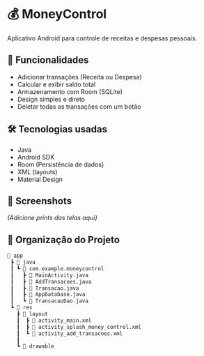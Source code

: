 # 💰 MoneyControl

Aplicativo Android para controle de receitas e despesas pessoais.

## 📱 Funcionalidades
- Adicionar transações (Receita ou Despesa)
- Calcular e exibir saldo total
- Armazenamento com Room (SQLite)
- Design simples e direto
- Deletar todas as transações com um botão

## 🛠️ Tecnologias usadas
- Java
- Android SDK
- Room (Persistência de dados)
- XML (layouts)
- Material Design

## 📸 Screenshots

*(Adicione prints das telas aqui)*

## 📂 Organização do Projeto

```bash
📁 app
 ┣ 📁 java
 ┃ ┗ 📁 com.example.moneycontrol
 ┃   ┣ 📄 MainActivity.java
 ┃   ┣ 📄 AddTransacoes.java
 ┃   ┣ 📄 Transacao.java
 ┃   ┣ 📄 AppDatabase.java
 ┃   ┗ 📄 TransacaoDao.java
 ┗ 📁 res
   ┣ 📁 layout
   ┃  ┣ 📄 activity_main.xml
   ┃  ┣ 📄 activity_splash_money_control.xml
   ┃  ┗ 📄 activity_add_transacoes.xml
   ┃ 
   ┗ 📁 drawable
